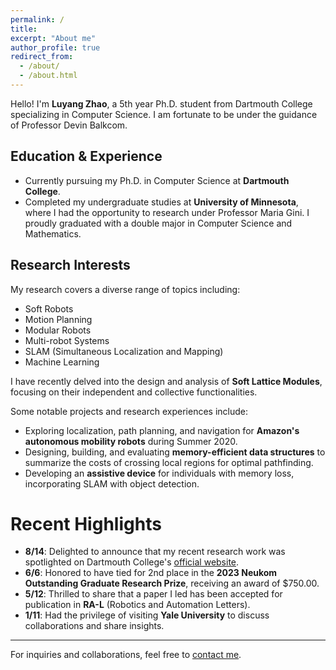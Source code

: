 ```yaml
---
permalink: /
title:
excerpt: "About me"
author_profile: true
redirect_from: 
  - /about/
  - /about.html
---
```


Hello! I'm **Luyang Zhao**, a 5th year Ph.D. student from Dartmouth College specializing in Computer Science. I am fortunate to be under the guidance of Professor Devin Balkcom.

## Education & Experience

- Currently pursuing my Ph.D. in Computer Science at **Dartmouth College**.
- Completed my undergraduate studies at **University of Minnesota**, where I had the opportunity to research under Professor Maria Gini. I proudly graduated with a double major in Computer Science and Mathematics.

## Research Interests

My research covers a diverse range of topics including:
- Soft Robots
- Motion Planning
- Modular Robots
- Multi-robot Systems
- SLAM (Simultaneous Localization and Mapping)
- Machine Learning

I have recently delved into the design and analysis of **Soft Lattice Modules**, focusing on their independent and collective functionalities.

Some notable projects and research experiences include:
- Exploring localization, path planning, and navigation for **Amazon's autonomous mobility robots** during Summer 2020.
- Designing, building, and evaluating **memory-efficient data structures** to summarize the costs of crossing local regions for optimal pathfinding.
- Developing an **assistive device** for individuals with memory loss, incorporating SLAM with object detection.

# Recent Highlights

- **8/14**: Delighted to announce that my recent research work was spotlighted on Dartmouth College's [official website](#https://home.dartmouth.edu/news/2023/08/computer-science-researcher-creates-flexible-robots).
- **6/6**: Honored to have tied for 2nd place in the **2023 Neukom Outstanding Graduate Research Prize**, receiving an award of $750.00.
- **5/12**: Thrilled to share that a paper I led has been accepted for publication in **RA-L** (Robotics and Automation Letters).
- **1/11**: Had the privilege of visiting **Yale University** to discuss collaborations and share insights.

---

For inquiries and collaborations, feel free to [contact me](mailto:luyang.zhao.gr@dartmouth.edu).

<script type='text/javascript' id='clustrmaps' src='//cdn.clustrmaps.com/map_v2.js?cl=86988e&w=200&t=n&d=2m_nrbYNSsYJOZa9TgwIJgyXixu5GbzjtmXs1Sp4MZo&co=e8dbc9&cmo=ed3838&cmn=32d622&ct=000000'></script>


